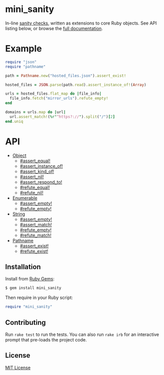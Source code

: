 # mini_sanity

In-line [sanity checks], written as extensions to core Ruby objects.  See
API listing below, or browse the [full documentation].

[sanity checks]: https://en.wikipedia.org/wiki/Sanity_check
[full documentation]: http://www.rubydoc.info/gems/mini_sanity/


# Example

```ruby
require "json"
require "pathname"

path = Pathname.new("hosted_files.json").assert_exist!

hosted_files = JSON.parse(path.read).assert_instance_of!(Array)

urls = hosted_files.flat_map do |file_info|
  file_info.fetch("mirror_urls").refute_empty!
end

domains = urls.map do |url|
  url.assert_match!(%r"^https?://").split("/")[2]
end.uniq
```


# API

- [Object](http://www.rubydoc.info/gems/mini_sanity/Object)
  - [#assert_equal!](http://www.rubydoc.info/gems/mini_sanity/Object:assert_equal%21)
  - [#assert_instance_of!](http://www.rubydoc.info/gems/mini_sanity/Object:assert_instance_of%21)
  - [#assert_kind_of!](http://www.rubydoc.info/gems/mini_sanity/Object:assert_kind_of%21)
  - [#assert_nil!](http://www.rubydoc.info/gems/mini_sanity/Object:assert_nil%21)
  - [#assert_respond_to!](http://www.rubydoc.info/gems/mini_sanity/Object:assert_respond_to%21)
  - [#refute_equal!](http://www.rubydoc.info/gems/mini_sanity/Object:refute_equal%21)
  - [#refute_nil!](http://www.rubydoc.info/gems/mini_sanity/Object:refute_nil%21)
- [Enumerable](http://www.rubydoc.info/gems/mini_sanity/Enumerable)
  - [#assert_empty!](http://www.rubydoc.info/gems/mini_sanity/Enumerable:assert_empty%21)
  - [#refute_empty!](http://www.rubydoc.info/gems/mini_sanity/Enumerable:refute_empty%21)
- [String](http://www.rubydoc.info/gems/mini_sanity/String)
  - [#assert_empty!](http://www.rubydoc.info/gems/mini_sanity/String:assert_empty%21)
  - [#assert_match!](http://www.rubydoc.info/gems/mini_sanity/String:assert_match%21)
  - [#refute_empty!](http://www.rubydoc.info/gems/mini_sanity/String:refute_empty%21)
  - [#refute_match!](http://www.rubydoc.info/gems/mini_sanity/String:refute_match%21)
- [Pathname](http://www.rubydoc.info/gems/mini_sanity/Pathname)
  - [#assert_exist!](http://www.rubydoc.info/gems/mini_sanity/Pathname:assert_exist%21)
  - [#refute_exist!](http://www.rubydoc.info/gems/mini_sanity/Pathname:refute_exist%21)


## Installation

Install from [Ruby Gems](https://rubygems.org/gems/mini_sanity):

```bash
$ gem install mini_sanity
```

Then require in your Ruby script:

```ruby
require "mini_sanity"
```


## Contributing

Run `rake test` to run the tests.  You can also run `rake irb` for an
interactive prompt that pre-loads the project code.


## License

[MIT License](https://opensource.org/licenses/MIT)
